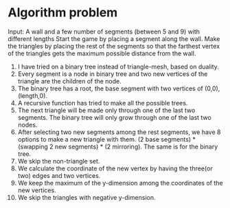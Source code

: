 # Algorithm problem
Input: A wall and a few number of segments (between 5 and 9) with different lengths
Start the game by placing a segment along the wall. Make the triangles by placing the rest of the segments so that the farthest vertex of the triangles gets the maximum possible distance from the wall.

1. I have tried on a binary tree instead of triangle-mesh, based on duality. 
2. Every segment is a node in binary tree and two new vertices of the triangle are the children of the node. 
3. The binary tree has a root, the base segment with two vertices of (0,0), (length,0). 
4. A recursive function has tried to make all the possible trees. 
5. The next triangle will be made only through one of the last two segments. The binary tree will only grow through one of the last two nodes. 
6. After selecting two new segments among the rest segments, we have 8 options to make a new triangle with them. 
(2 base segments) * (swapping 2 new segments) * (2 mirroring). The same is for the binary tree. 
7. We skip the non-triangle set. 
8. We calculate the coordinate of the new vertex by having the three(or two) edges and two vertices. 
9. We keep the maximum of the y-dimension among the coordinates of the new vertices. 
10. We skip the triangles with negative y-dimension. 
